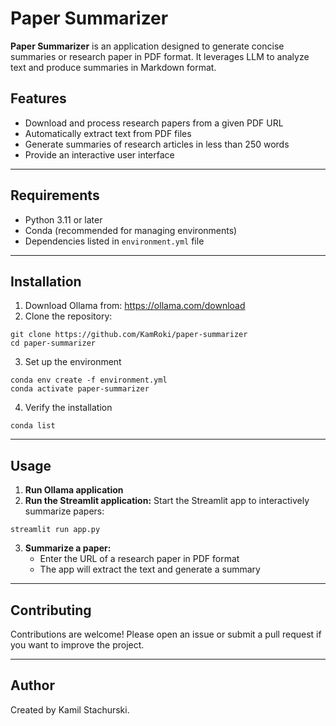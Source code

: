 # Paper Summarizer

**Paper Summarizer** is an application designed to generate concise summaries or research paper in PDF format. It leverages LLM to analyze text and produce summaries in Markdown format.

## Features
- Download and process research papers from a given PDF URL
- Automatically extract text from PDF files
- Generate summaries of research articles in less than 250 words
- Provide an interactive user interface

---

## Requirements
- Python 3.11 or later
- Conda (recommended for managing environments)
- Dependencies listed in `environment.yml` file

---

## Installation
1. Download Ollama from: https://ollama.com/download
2. Clone the repository:
```
git clone https://github.com/KamRoki/paper-summarizer
cd paper-summarizer
```
3. Set up the environment
```
conda env create -f environment.yml
conda activate paper-summarizer
```
4. Verify the installation
```
conda list
```

---

## Usage
1. **Run Ollama application**
2. **Run the Streamlit application:** Start the Streamlit app to interactively summarize papers:
```
streamlit run app.py
```
3. **Summarize a paper:**
    * Enter the URL of a research paper in PDF format
    * The app will extract the text and generate a summary

---

## Contributing
Contributions are welcome! Please open an issue or submit a pull request if you want to improve the project.

---

## Author
Created by Kamil Stachurski.